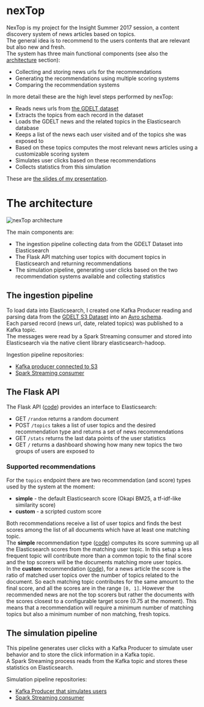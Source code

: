 # nexTop

NexTop is my project for the Insight Summer 2017 session, a content discovery system of news articles based on topics.<br>
The general idea is to recommend to the users contents that are relevant but also new and fresh.<br>
The system has three main functional components (see also the [architecture](#the-architecture) section):
- Collecting and storing news urls for the recommendations
- Generating the recommendations using multiple scoring systems
- Comparing the recommendation systems

In more detail these are the high level steps performed by nexTop:
- Reads news urls from [the GDELT dataset](https://aws.amazon.com/public-datasets/gdelt/)
- Extracts the topics from each record in the dataset
- Loads the GDELT news and the related topics in the Elasticsearch database
- Keeps a list of the news each user visited and of the topics she was exposed to
- Based on these topics computes the most relevant news articles using a customizable scoring system
- Simulates user clicks based on these recommendations
- Collects statistics from this simulation

These are [the slides of my presentation](https://docs.google.com/presentation/d/19dMRsMbs9zlJMDJpl5r7eY-QOlvzOLiLVmAlL-bc98w).

# The architecture

![nexTop architecture](/../images/img/Architecture.png?raw=true "nexTop architecture")

The main components are:
- The ingestion pipeline collecting data from the GDELT Dataset into Elasticsearch
- The Flask API matching user topics with document topics in Elasticsearch and returning recommendations
- The simulation pipeline, generating user clicks based on the two recommendation systems available and collecting statistics

## The ingestion pipeline

To load data into Elasticsearch, I created one Kafka Producer reading and parsing data from the [GDELT S3 Dataset](https://aws.amazon.com/public-datasets/gdelt/) into an [Avro schema](https://github.com/rentzso/producerS3/blob/master/src/main/resources/avroSchemas/parsed-gdelt-avro-schema.json).<br>
Each parsed record (news url, date, related topics) was published to a Kafka topic.<br>
The messages were read by a Spark Streaming consumer and stored into Elasticsearch via the native client library elasticsearch-hadoop.

Ingestion pipeline repositories:
- [Kafka producer connected to S3](https://github.com/rentzso/producerS3)
- [Spark Streaming consumer](https://github.com/rentzso/newsStreaming)

## The Flask API

The Flask API ([code](https://github.com/rentzso/nextop/blob/master/api/app/views.py)) provides an interface to Elasticsearch:
- GET `/random` returns a random document
- POST `/topics` takes a list of user topics and the desired recommendation type and returns a set of news recommendations
- GET `/stats` returns the last data points of the user statistics
- GET `/` returns a dashboard showing how many new topics the two groups of users are exposed to

### Supported recommendations

For the `topics` endpoint there are two recommendation (and score) types used by the system at the moment:
- **simple** - the default Elasticsearch score (Okapi BM25, a tf-idf-like similarity score)
- **custom** - a scripted custom score

Both recommendations receive a list of user topics and finds the best scores among the list of all documents which have at least one matching topic.<br>
The **simple** recommendation type ([code](https://github.com/rentzso/nextop/blob/master/api/app/views.py#L183)) computes its score summing up all the Elasticsearch scores from the matching user topic. In this setup a less frequent topic will contribute more than a common topic to the final score and the top scorers will be the documents matching more user topics.<br>
In the **custom** recommendation ([code](https://github.com/rentzso/nextop/blob/master/api/app/views.py#L142)), for a news article the score is the ratio of matched user topics over the number of topics related to the document. So each matching topic contributes for the same amount to the final score, and all the scores are in the range `[0, 1]`. However the recommended news are not the top scorers but rather the documents with the scores closest to a configurable target score (0.75 at the moment). This means that a recommendation will require a minimum number of matching topics but also a minimum number of non matching, fresh topics.

## The simulation pipeline

This pipeline generates user clicks with a Kafka Producer to simulate user behavior and to store the click information in a Kafka topic.<br>
A Spark Streaming process reads from the Kafka topic and stores these statistics on Elasticsearch.

Simulation pipeline repositories:
- [Kafka Producer that simulates users](https://github.com/rentzso/simulatedUser)
- [Spark Streaming consumer](https://github.com/rentzso/userStatsStreaming)

